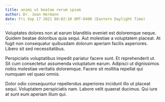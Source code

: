 ```yaml
---
title: animi ut beatae rerum ipsam
author: Dr. Jean Hermann
date: Fri Sep 17 2021 08:02:20 GMT-0400 (Eastern Daylight Time)
---
```

Voluptates dolores non at earum blanditiis eveniet est doloremque neque. Quidem beatae doloribus quia sequi. Aut molestiae a voluptatem placeat. At fugit non consequatur quibusdam dolorum aperiam facilis asperiores. Libero sit sed necessitatibus.

 Perspiciatis voluptatibus impedit pariatur facere sunt. Et reprehenderit ut. Sit cum consectetur assumenda voluptatum earum. Adipisci ut dignissimos nobis molestiae veritatis doloremque. Facere sit mollitia repellat qui numquam vel quasi omnis.

 Dolor odio consequuntur repellendus asperiores incidunt illo ut placeat sequi. Voluptatem perspiciatis nam. Labore velit quaerat ducimus. Qui iure at sunt eum aperiam illum qui.